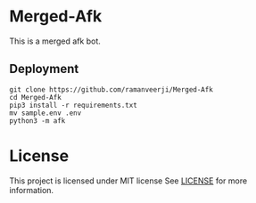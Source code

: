 # Merged-Afk
This is a merged afk bot.

## Deployment

```console
git clone https://github.com/ramanveerji/Merged-Afk
cd Merged-Afk
pip3 install -r requirements.txt
mv sample.env .env
python3 -m afk
```

# License
This project is licensed under MIT license
See [LICENSE](LICENSE) for more information.

